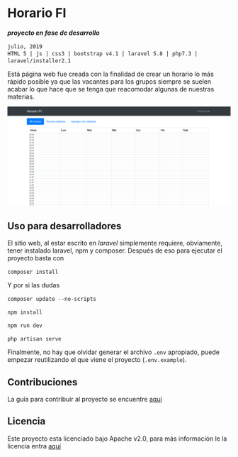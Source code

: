 # Horario FI

***proyecto en fase de desarrollo***

```shell
julio, 2019
HTML 5 | js | css3 | bootstrap v4.1 | laravel 5.8 | php7.3 | laravel/installer2.1
```
Está página web fue creada con la finalidad de crear un horario lo más rápido posible ya que las vacantes para los grupos siempre se suelen acabar lo que hace que se tenga que reacomodar algunas de nuestras materias.

![Primeras impresiones](img/s1.png)

## Uso para desarrolladores

El sitio web, al estar escrito en *laravel* simplemente requiere, obviamente, tener instalado laravel, npm y composer. Después de eso para ejecutar el proyecto basta con

```shell
composer install
```

Y por si las dudas

```shell
composer update --no-scripts
```

```shell
npm install
```

```shell
npm run dev
```

```shell
php artisan serve
```

Finalmente, no hay que olvidar generar el archivo `.env` apropiado, puede empezar reutilizando el que viene el proyecto (`.env.example`).

##  Contribuciones

La guía para contribuir al proyecto se encuentre [aquí](CONTRIBUTING.md)

## Licencia

Este proyecto esta licenciado bajo Apache v2.0, para más información le la licencia entra [aquí](LICENSE)